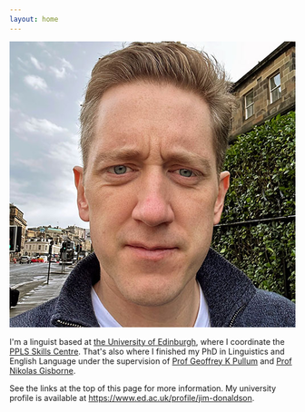 ```yaml
---
layout: home
---
```


![Headshot](/images/JD.jpg)

I'm a linguist based at [the University of Edinburgh](https://www.ed.ac.uk), where I coordinate the [PPLS Skills Centre](https://skillscentre.ppls.ed.ac.uk).  That's also where I finished my PhD in Linguistics and English Language under the supervision of [Prof Geoffrey K Pullum](http://www.lel.ed.ac.uk/~gpullum/) and [Prof Nikolas Gisborne](https://www.ed.ac.uk/profile/nikolas-gisborne). 

See the links at the top of this page for more information. My university profile is available at <https://www.ed.ac.uk/profile/jim-donaldson>.  

